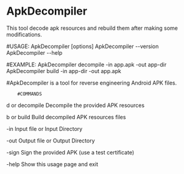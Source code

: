 # ApkDecompiler
 This tool decode apk resources and rebuild them after making some modifications.
 
#USAGE: ApkDecompiler <command> [options]
       ApkDecompiler --version
       ApkDecompiler --help

#EXAMPLE:
       ApkDecompiler decompile -in app.apk -out app-dir
       ApkDecompiler build -in app-dir -out app.apk 

#ApkDecompiler is a tool for reverse engineering Android APK files.


        #COMMANDS

d or decompile       Decompile the provided APK resources

b or build           Build decompiled APK resources files

-in                  Input file or Input Directory

-out                 Output file or Output Directory

-sign                Sign the provided APK (use a test certificate)

-help                 Show this usage page and exit

